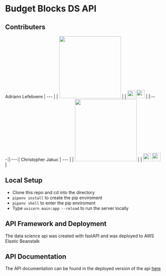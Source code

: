 # Budget Blocks DS API

## Contributers

Adriann Lefebvere
| --- |
| <img src="https://media-exp1.licdn.com/dms/image/C5603AQHnWP2pLXNElA/profile-displayphoto-shrink_200_200/0?e=1597881600&v=beta&t=4mkgFZn0Ny3TO2vC6IA0atRSJNjrhA1OstP0kSkDdtc" width=200> |
| [<img src="https://image.flaticon.com/icons/svg/25/25231.svg" width=25>](https://github.com/aklefebvere) [<img src = "https://external-content.duckduckgo.com/iu/?u=https%3A%2F%2Fwww.shareicon.net%2Fdata%2F2017%2F06%2F30%2F888065_logo_512x512.png&f=1&nofb=1" width=27>](https://www.linkedin.com/in/adriann-lefebvere-6571761a3/) |
|:---:|:---:|
Christopher Jakuc
| --- |
| <img src="https://media-exp1.licdn.com/dms/image/C5603AQF1rn6d_fEWRQ/profile-displayphoto-shrink_200_200/0?e=1597881600&v=beta&t=5_hQV3iFj87RiQZzLMr76c7G63yL8O4PI29KeBsgbqw" width=200> |
| [<img src="https://image.flaticon.com/icons/svg/25/25231.svg" width=25>](https://github.com/cjakuc) [<img src = "https://external-content.duckduckgo.com/iu/?u=https%3A%2F%2Fwww.shareicon.net%2Fdata%2F2017%2F06%2F30%2F888065_logo_512x512.png&f=1&nofb=1" width=27>](https://www.linkedin.com/in/chrisjakuc/) |

## Local Setup
* Clone this repo and cd into the directory
* `pipenv install` to create the pip enviroment
* `pipenv shell` to enter the pip enviroment
* Type `uvicorn main:app --reload` to run the server locally

## API Framework and Deployment
The data science api was created with fastAPI and was deployed to AWS Elastic Beanstalk

## API Documentation
The API documentation can be found in the deployed version of the api [here](https://api.budgetblocks.org/docs)
